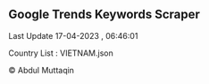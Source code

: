 

## Google Trends Keywords Scraper 
 
Last Update 17-04-2023 , 06:46:01

Country List :
VIETNAM.json



© Abdul Muttaqin 
